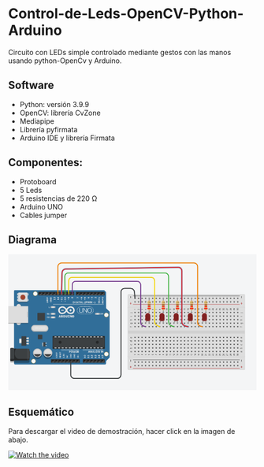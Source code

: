 # Control-de-Leds-OpenCV-Python-Arduino
Circuito con LEDs simple controlado mediante gestos con las manos usando python-OpenCv y Arduino.

## Software 
- Python: versión 3.9.9
- OpenCV: librería CvZone
- Mediapipe
- Librería pyfirmata
- Arduino IDE y librería Firmata 

## Componentes:
- Protoboard
- 5 Leds
- 5 resistencias de 220 Ω
- Arduino UNO
- Cables jumper

## Diagrama

![alt text](./Imagenes/diagrama.PNG)

## Esquemático
Para descargar el video de demostración, hacer click en la imagen de abajo.

[![Watch the video](https://raw.githubusercontent.com/Giancarlo0811/Control-de-Leds-OpenCV-Python-Arduino/main/imagenes/esquematico1)](https://raw.githubusercontent.com/Giancarlo0811/Control-de-Leds-OpenCV-Python-Arduino/main/video/demostracion.mp4)
